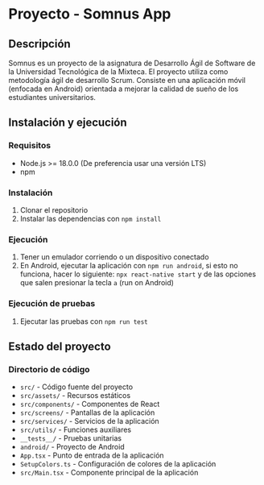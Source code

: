 # Proyecto - Somnus App

## Descripción

Somnus es un proyecto de la asignatura de Desarrollo Ágil de Software de la Universidad Tecnológica de la Mixteca. El proyecto utiliza como metodología ágil de desarrollo Scrum. Consiste en una aplicación móvil (enfocada en Android) orientada a mejorar la calidad de sueño de los estudiantes universitarios.

## Instalación y ejecución

### Requisitos

- Node.js >= 18.0.0 (De preferencia usar una versión LTS)
- npm

### Instalación

1. Clonar el repositorio
2. Instalar las dependencias con `npm install`

### Ejecución

1. Tener un emulador corriendo o un dispositivo conectado
2. En Android, ejecutar la aplicación con `npm run android`, si esto no funciona, hacer lo siguiente: `npx react-native start` y de las opciones que salen presionar la tecla `a` (run on Android)

### Ejecución de pruebas

1. Ejecutar las pruebas con `npm run test`

## Estado del proyecto

### Directorio de código

- `src/` - Código fuente del proyecto
- `src/assets/` - Recursos estáticos
- `src/components/` - Componentes de React
- `src/screens/` - Pantallas de la aplicación
- `src/services/` - Servicios de la aplicación
- `src/utils/` - Funciones auxiliares
- `__tests__/` - Pruebas unitarias 
- `android/` - Proyecto de Android  
- `App.tsx` - Punto de entrada de la aplicación
- `SetupColors.ts` - Configuración de colores de la aplicación
- `src/Main.tsx` - Componente principal de la aplicación